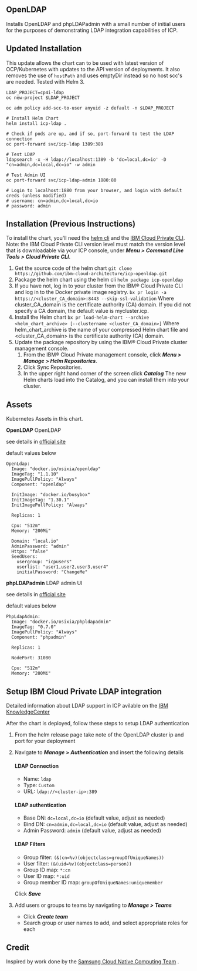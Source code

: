 ## OpenLDAP

Installs OpenLDAP and phpLDAPadmin with a small number of initial users for the purposes of demonstrating LDAP integration capabilities of ICP.

## Updated Installation 

This update allows the chart can to be used with latest version of OCP/Kubernetes
with updates to the API version of deployments. It also removes the use of `hostPath` and uses emptyDir instead so no host scc's are needed. Tested with Helm 3.

```
LDAP_PROJECT=cp4i-ldap
oc new-project $LDAP_PROJECT

oc adm policy add-scc-to-user anyuid -z default -n $LDAP_PROJECT

# Install Helm Chart
helm install icp-ldap .

# Check if pods are up, and if so, port-forward to test the LDAP connection
oc port-forward svc/icp-ldap 1389:389

# Test LDAP
ldapsearch -x -H ldap://localhost:1389 -b 'dc=local,dc=io' -D "cn=admin,dc=local,dc=io" -w admin

# Test Admin UI
oc port-forward svc/icp-ldap-admin 1880:80

# Login to localhost:1880 from your browser, and login with default creds (unless modified)
# username: cn=admin,dc=local,dc=io
# password: admin
```

## Installation (Previous Instructions)
To install the chart, you'll need the [helm cli](https://www.ibm.com/support/knowledgecenter/SSBS6K_2.1.0/app_center/create_helm_cli.html?view=kc) and the [IBM Cloud Private CLI](https://www.ibm.com/support/knowledgecenter/SSBS6K_2.1.0/manage_cluster/install_cli.html?view=kc). Note: the IBM Cloud Private CLI version level must match the version level that is downloadable via your ICP console, under ***Menu > Command Line Tools > Cloud Private CLI***.

1. Get the source code of the helm chart
   `git clone https://github.com/ibm-cloud-architecture/icp-openldap.git`
2. Package the helm chart using the helm cli
   `helm package icp-openldap`
3. If you have not, log in to your cluster from the IBM® Cloud Private CLI and log in to the Docker private image registry.
   `bx pr login -a https://<cluster_CA_domain>:8443 --skip-ssl-validation`
    Where cluster_CA_domain is the certificate authority (CA) domain. If you did not specify a CA domain, the default value is mycluster.icp. 
4. Install the Helm chart
   `bx pr load-helm-chart --archive <helm_chart_archive> [--clustername <cluster_CA_domain>]`
   Where helm_chart_archive is the name of your compressed Helm chart file and <cluster_CA_domain> is the certificate authority (CA) domain.
5. Update the package repository by using the IBM® Cloud Private cluster management console.
   1. From the IBM® Cloud Private management console, click ***Menu > Manage > Helm Repositories***.
   2. Click Sync Repositories.
   3. In the upper right hand corner of the screen click ***Catalog*** The new Helm charts load into the Catalog, and you can install them into your cluster.

## Assets

Kubernetes Assets in this chart.

**OpenLDAP**
OpenLDAP

see details in [official site](http://www.openldap.org/)

default values below

```
OpenLdap:
  Image: "docker.io/osixia/openldap"
  ImageTag: "1.1.10"
  ImagePullPolicy: "Always"
  Component: "openldap"

  InitImage: "docker.io/busybox"
  InitImageTag: "1.30.1"
  InitImagePullPolicy: "Always"

  Replicas: 1

  Cpu: "512m"
  Memory: "200Mi"

  Domain: "local.io"
  AdminPassword: "admin"
  Https: "false"
  SeedUsers: 
    usergroup: "icpusers"
    userlist: "user1,user2,user3,user4"
    initialPassword: "ChangeMe"
```

**phpLDAPadmin**
LDAP admin UI

see details in [official site](http://phpldapadmin.sourceforge.net/)

default values below
```
PhpLdapAdmin:
  Image: "docker.io/osixia/phpldapadmin"
  ImageTag: "0.7.0"
  ImagePullPolicy: "Always"
  Component: "phpadmin"

  Replicas: 1

  NodePort: 31080

  Cpu: "512m"
  Memory: "200Mi"
```

## Setup IBM Cloud Private LDAP integration

Detailed information about LDAP support in ICP avilable on the [IBM KnowledgeCenter](https://www.ibm.com/support/knowledgecenter/SSBS6K_2.1.0/user_management/configure_ldap.html)

After the chart is deployed, follow these steps to setup LDAP authentication
 
 1. From the helm release page take note of the OpenLDAP cluster ip and port for your deployment
 2. Navigate to ***Manage > Authentication*** and insert the following details
    #### LDAP Connection
    - Name: `ldap`
    - Type: `Custom`
    - URL: `ldap://<cluster-ip>:389`
    
    #### LDAP authentication
    - Base DN: `dc=local,dc=io` (default value, adjust as needed)
    - Bind DN: `cn=admin,dc=local,dc=io` (default value, adjust as needed)
    - Admin Password: `admin` (default value, adjust as needed)
    
    #### LDAP Filters
    - Group filter: `(&(cn=%v)(objectclass=groupOfUniqueNames))`
    - User filter: `(&(uid=%v)(objectclass=person))`
    - Group ID map: `*:cn`
    - User ID map: `*:uid`
    - Group member ID map: `groupOfUniqueNames:uniquemember`

    Click ***Save***
    
 3. Add users or groups to teams by navigating to ***Manage > Teams***
    - Click ***Create team***
    - Search group or user names to add, and select appropriate roles for each
    

## Credit

Inspired by work done by the [Samsung Cloud Native Computing Team](https://github.com/samsung-cnct) .
